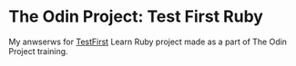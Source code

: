 # The Odin Project: Test First Ruby

My anwserws for [TestFirst](http://testfirst.org/learn_ruby) Learn Ruby project made as a part of The Odin Project training.
